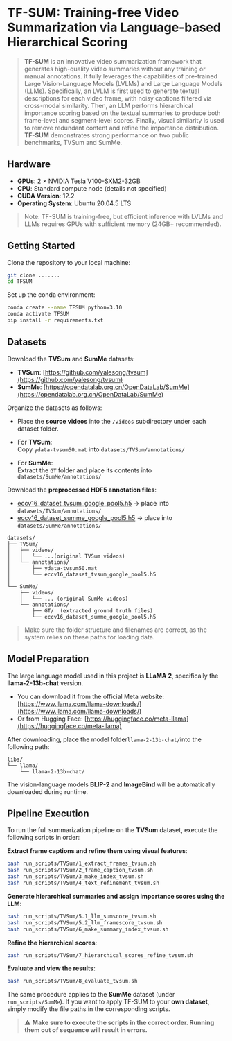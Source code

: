 # TF-SUM: Training-free Video Summarization via Language-based Hierarchical Scoring
> **TF-SUM**  is an innovative video summarization framework that generates high-quality video summaries without any training or manual annotations. It fully leverages the capabilities of pre-trained Large Vision-Language Models (LVLMs) and Large Language Models (LLMs). Specifically, an LVLM is first used to generate textual descriptions for each video frame, with noisy captions filtered via cross-modal similarity. Then, an LLM performs hierarchical importance scoring based on the textual summaries to produce both frame-level and segment-level scores. Finally, visual similarity is used to remove redundant content and refine the importance distribution. **TF-SUM** demonstrates strong performance on two public benchmarks, TVSum and SumMe.

## Hardware 
- **GPUs**: 2 × NVIDIA Tesla V100-SXM2-32GB  
- **CPU**: Standard compute node (details not specified)  
- **CUDA Version**: 12.2  
- **Operating System**: Ubuntu 20.04.5 LTS  
> Note: TF-SUM is training-free, but efficient inference with LVLMs and LLMs requires GPUs with sufficient memory (24GB+ recommended).

## Getting Started

Clone the repository to your local machine:
   ```bash
   git clone .......
   cd TFSUM
   ```
Set up the conda environment:
   ```bash
   conda create --name TFSUM python=3.10
   conda activate TFSUM
   pip install -r requirements.txt
   ```

##  Datasets

Download the **TVSum** and **SumMe** datasets:

- **TVSum**: [https://github.com/yalesong/tvsum](https://github.com/yalesong/tvsum)  
- **SumMe**: [https://opendatalab.org.cn/OpenDataLab/SumMe](https://opendatalab.org.cn/OpenDataLab/SumMe)

Organize the datasets as follows:

- Place the **source videos** into the `/videos` subdirectory under each dataset folder.

- For **TVSum**:  
  Copy `ydata-tvsum50.mat` into `datasets/TVSum/annotations/`

- For **SumMe**:  
  Extract the `GT` folder and place its contents into `datasets/SumMe/annotations/`

Download the **preprocessed HDF5 annotation files**:

- [eccv16_dataset_tvsum_google_pool5.h5](https://www.sendgb.com/upload/?utm_source=igjvxR46m5I) → place into `datasets/TVSum/annotations/`
- [eccv16_dataset_summe_google_pool5.h5](https://www.sendgb.com/upload/?utm_source=igjvxR46m5I) → place into `datasets/SumMe/annotations/`
```
datasets/
├── TVSum/
│   ├── videos/
│   │   └── ...(original TVSum videos)
│   └── annotations/
│       ├── ydata-tvsum50.mat
│       └── eccv16_dataset_tvsum_google_pool5.h5
│
└── SumMe/
    ├── videos/
    │   └── ... (original SumMe videos)
    └── annotations/
        ├── GT/  (extracted ground truth files)
        └── eccv16_dataset_summe_google_pool5.h5
```
> Make sure the folder structure and filenames are correct, as the system relies on these paths for loading data.

## Model Preparation
The large language model used in this project is **LLaMA 2**, specifically the **llama-2-13b-chat** version.

   - You can download it from the official Meta website:  [https://www.llama.com/llama-downloads/](https://www.llama.com/llama-downloads/)
   - Or from Hugging Face:   [https://huggingface.co/meta-llama](https://huggingface.co/meta-llama)

After downloading, place the model folder`llama-2-13b-chat/`into the following path:

   ```
   libs/
   └── llama/
       └── llama-2-13b-chat/
   ```
The vision-language models **BLIP-2** and **ImageBind** will be automatically downloaded during runtime.

## Pipeline Execution

To run the full summarization pipeline on the **TVSum** dataset, execute the following scripts in order:

**Extract frame captions and refine them using visual features**:
   ```bash
   bash run_scripts/TVSum/1_extract_frames_tvsum.sh
   bash run_scripts/TVSum/2_frame_caption_tvsum.sh
   bash run_scripts/TVSum/3_make_index_tvsum.sh
   bash run_scripts/TVSum/4_text_refinement_tvsum.sh
   ```
**Generate hierarchical summaries and assign importance scores using the LLM**:
   ```bash
   bash run_scripts/TVSum/5.1_llm_sumscore_tvsum.sh
   bash run_scripts/TVSum/5.2_llm_framescore_tvsum.sh
   bash run_scripts/TVSum/6_make_summary_index_tvsum.sh
   ```
**Refine the hierarchical scores**:
   ```bash
   bash run_scripts/TVSum/7_hierarchical_scores_refine_tvsum.sh
   ```
**Evaluate and view the results**:
   ```bash
   bash run_scripts/TVSum/8_evaluate_tvsum.sh
   ```
The same procedure applies to the **SumMe** dataset (under `run_scripts/SumMe`).  If you want to apply TF-SUM to your **own dataset**, simply modify the file paths in the corresponding scripts.
> ⚠️ **Make sure to execute the scripts in the correct order. Running them out of sequence will result in errors.**
